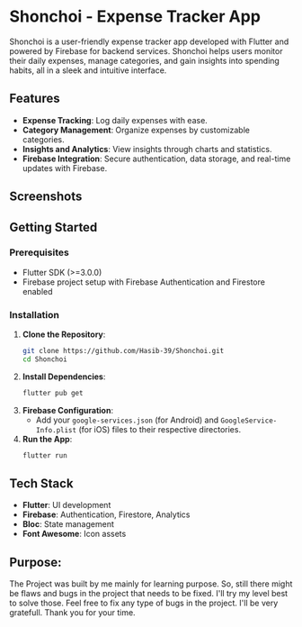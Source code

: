 # Shonchoi - Expense Tracker App
Shonchoi is a user-friendly expense tracker app developed with Flutter and powered by Firebase for backend services. Shonchoi helps users monitor their daily expenses, manage categories, and gain insights into spending habits, all in a sleek and intuitive interface.

## Features
- **Expense Tracking**: Log daily expenses with ease.
- **Category Management**: Organize expenses by customizable categories.
- **Insights and Analytics**: View insights through charts and statistics.
- **Firebase Integration**: Secure authentication, data storage, and real-time updates with Firebase.

## Screenshots



## Getting Started
### Prerequisites
- Flutter SDK (>=3.0.0)
- Firebase project setup with Firebase Authentication and Firestore enabled

### Installation
1. **Clone the Repository**:
   ```bash
   git clone https://github.com/Hasib-39/Shonchoi.git
   cd Shonchoi
   ```
2. **Install Dependencies**:
   ```bash
   flutter pub get
   ```
3. **Firebase Configuration**:
   - Add your `google-services.json` (for Android) and `GoogleService-Info.plist` (for iOS) files to their respective directories.
4. **Run the App**:
   ```bash
   flutter run
   ```

## Tech Stack
- **Flutter**: UI development
- **Firebase**: Authentication, Firestore, Analytics
- **Bloc**: State management
- **Font Awesome**: Icon assets

## Purpose:
The Project was built by me mainly for learning purpose. So, still there might be flaws and bugs in the project that needs to be fixed. I'll try my level best to solve those. Feel free to fix any type of bugs in the project. I'll be very gratefull. Thank you for your time. 
